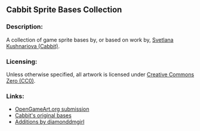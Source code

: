 ## Cabbit Sprite Bases Collection

### Description:

A collection of game sprite bases by, or based on work by, [Svetlana Kushnariova (Cabbit)](https://opengameart.org/user/15048).

### Licensing:

Unless otherwise specified, all artwork is licensed under [Creative Commons Zero (CC0)](LICENSE.txt).

### Links:

- [OpenGameArt.org submission](https://opengameart.org/node/79237)
- [Cabbit's original bases](https://opengameart.org/node/24944)
- [Additions by diamonddmgirl](https://opengameart.org/node/67861)
